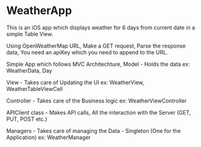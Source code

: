 # WeatherApp
This is an iOS app which displays weather for 6 days from current date in a simple Table View.

Using OpenWeatherMap URL, Make a GET request, Parse the response data, You need an apiKey which you need to append to the URL.

Simple App which follows MVC Architechture, 
Model - Holds the data 
  ex: WeatherData, Day
  
View - Takes care of Updating the UI
  ex: WeatherView, WeatherTableViewCell
 
Controller - Takes care of the Business logic
  ex: WeatherViewController
  
APIClient class - Makes API calls, All the interaction with the Server (GET, PUT, POST etc.)

Managers - Takes care of managing the Data - Singleton (One for the Application)
  ex: WeatherManager
  





